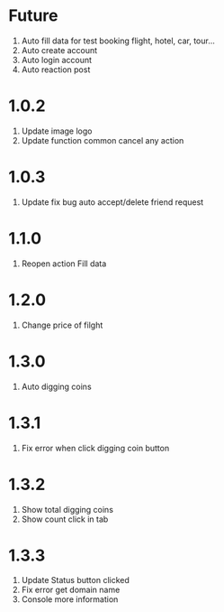 # Future

1. Auto fill data for test booking flight, hotel, car, tour...
2. Auto create account
3. Auto login account
4. Auto reaction post

# 1.0.2
1. Update image logo
2. Update function common cancel any action

# 1.0.3
1. Update fix bug auto accept/delete friend request
   
# 1.1.0
1. Reopen action Fill data

# 1.2.0
1. Change price of filght

# 1.3.0
1. Auto digging coins

# 1.3.1
1. Fix error when click digging coin button 

# 1.3.2
1. Show total digging coins
2. Show count click in tab

# 1.3.3
1. Update Status button clicked
2. Fix error get domain name
3. Console more information